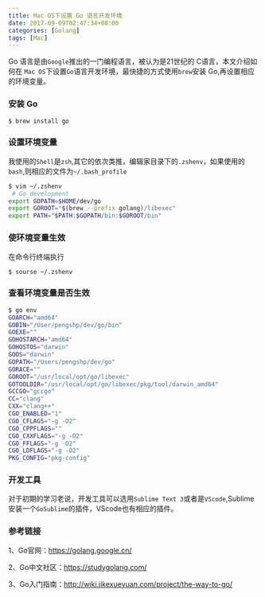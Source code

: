 ```yaml
---
title: Mac OS下设置 Go 语言开发环境
date: 2017-09-09T02:47:34+08:00
categories: [Golang]
tags: [Mac]
---
```

Go 语言是由`Google`推出的一门编程语言，被认为是21世纪的 C语言，本文介绍如何在 `Mac OS`下设置`Go`语言开发环境，最快捷的方式使用`brew`安装 Go,再设置相应的环境变量。
<!--more-->

### 安装 Go

    $ brew install go

### 设置环境变量
我使用的`Shell`是`zsh`,其它的依次类推，编辑家目录下的`.zshenv`，如果使用的`bash`,则相应的文件为`~/.bash_profile`
```sh
$ vim ~/.zshenv
 # Go development
export GOPATH=$HOME/dev/go
export GOROOT="$(brew --prefix golang)/libexec"
export PATH="$PATH:$GOPATH/bin:$GOROOT/bin"
```

### 使环境变量生效
在命令行终端执行

```shell
$ sourse ~/.zshenv
```

### 查看环境变量是否生效
```sh
$ go env
GOARCH="amd64"
GOBIN="/User/pengshp/dev/go/bin"
GOEXE=""
GOHOSTARCH="amd64"
GOHOSTOS="darwin"
GOOS="darwin"
GOPATH="/Users/pengshp/dev/go"
GORACE=""
GOROOT="/usr/local/opt/go/libexec"
GOTOOLDIR="/usr/local/opt/go/libexec/pkg/tool/darwin_amd64"
GCCGO="gccgo"
CC="clang"
CXX="clang++"
CGO_ENABLED="1"
CGO_CFLAGS="-g -O2"
CGO_CPPFLAGS=""
CGO_CXXFLAGS="-g -O2"
CGO_FFLAGS="-g -O2"
CGO_LDFLAGS="-g -O2"
PKG_CONFIG="pkg-config"
```

### 开发工具
对于初期的学习老说，开发工具可以选用`Sublime Text 3`或者是`VScode`,Sublime安装一个`GoSublime`的插件，VScode也有相应的插件。

### 参考链接

1、Go官网：<https://golang.google.cn/>

2、Go中文社区：<https://studygolang.com/>

3、Go入门指南：<http://wiki.jikexueyuan.com/project/the-way-to-go/>
